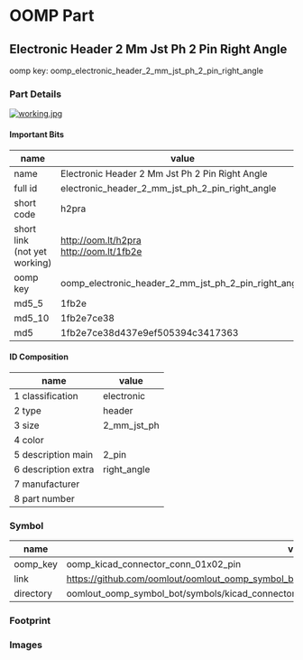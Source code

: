 # OOMP Part  
## Electronic Header 2 Mm Jst Ph 2 Pin Right Angle  
  
oomp key: oomp_electronic_header_2_mm_jst_ph_2_pin_right_angle  
  
### Part Details  
  
[![working.jpg](working_600.jpg)](working.jpg)  
  
#### Important Bits  
| name | value | 
| --- | --- | 
| name | Electronic Header 2 Mm Jst Ph 2 Pin Right Angle | 
| full id | electronic_header_2_mm_jst_ph_2_pin_right_angle | 
| short code | h2pra | 
| short link<br>(not yet working) | http://oom.lt/h2pra<br>http://oom.lt/1fb2e | 
| oomp key | oomp_electronic_header_2_mm_jst_ph_2_pin_right_angle | 
| md5_5 | 1fb2e | 
| md5_10 | 1fb2e7ce38 | 
| md5 | 1fb2e7ce38d437e9ef505394c3417363 | 
#### ID Composition  
| name | value | 
| --- | --- | 
| 1 classification | electronic | 
| 2 type | header | 
| 3 size | 2_mm_jst_ph | 
| 4 color |  | 
| 5 description main | 2_pin | 
| 6 description extra | right_angle | 
| 7 manufacturer |  | 
| 8 part number |  | 
### Symbol  
| name | value | 
| --- | --- | 
| oomp_key | oomp_kicad_connector_conn_01x02_pin | 
| link | https://github.com/oomlout/oomlout_oomp_symbol_bot/tree/main/symbols/kicad_connector_conn_01x02_pin | 
| directory | oomlout_oomp_symbol_bot/symbols/kicad_connector_conn_01x02_pin//working/working.kicad_sym | 
### Footprint  
### Images  
